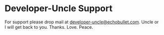 # Developer-Uncle Support
For support please drop mail at developer-uncle@echobullet.com. Uncle or I will get back to you. Thanks. Love. Peace.
